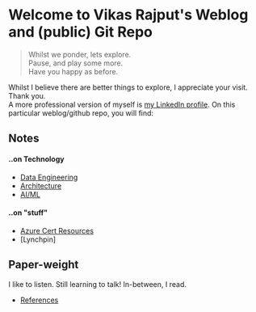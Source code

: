 # Welcome to Vikas Rajput's Weblog and (public) Git Repo 
> Whilst we ponder, lets explore.<br>
> Pause, and play some more.<br>
> Have you happy as before. 

Whilst I believe there are better things to explore, I appreciate your visit. Thank you.<br> 
A more professional version of myself is [my LinkedIn profile](https://linkedin.com/in/rajputsvikas). On this particular weblog/github repo, you will find: 

## Notes
#### ..on Technology 
- [Data Engineering](blog\dataengineering)
- [Architecture](blog\architecture)
- [AI/ML](blog\aiml)

#### ..on "stuff"
- [Azure Cert Resources](blog\refrences\learn)
- [Lynchpin]

## Paper-weight 
I like to listen. Still learning to talk!  In-between, I read. 
- [References](resources\index)


<!--## Welcome to GitHub Pages

--You can use the [editor on GitHub](https://github.com/Manuel83/sample/edit/master/index.md) to maintain and preview the content for your website in Markdown files.

Whenever you commit to this repository, GitHub Pages will run [Jekyll](https://jekyllrb.com/) to rebuild the pages in your site, from the content in your Markdown files.

### Markdown
```markdown
Syntax highlighted code block
# Header 1
## Header 2
### Header 3

**Bold** and _Italic_ and `Code` text

[Link](url) and ![Image](src)-->

```